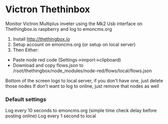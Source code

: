 # Victron Thethinbox
Monitor Victron Multiplus inveter using the Mk2 Usb interface on Thethingbox.io raspberry and log to emoncms.org

1. Install http://thethingbox.io
2. Setup account on emoncms.org (or setup on local server)
3. Then Either: 
 * Paste node red code (Settings->import->clipboard)
 * Download and copy flows.json to /root/thethingbox/node_modules/node-red/flows/local/flows.json

Bottom of the screen logs to local server, if you don't have one, just delete those nodes
If don't want to log to online, just remove that nodes as well

### Default settings

Log every 10 seconds to emoncms.org  (simple time check delay before posting online)
Log every 1 second to local 

